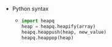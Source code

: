 - Python syntax
	- ```python
	  import heapq
	  heap = heapq.heapify(array)
	  heapq.heappush(heap, new_value)
	  heapq.heappop(heap)
	  ```